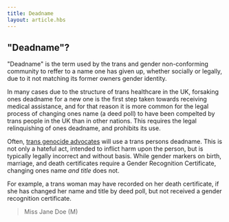 ```yaml
---
title: Deadname
layout: article.hbs
---
```


<section class="article-block stack">

## "Deadname"?

"Deadname" is the term used by the trans and gender non-conforming community to
reffer to a name one has given up, whether socially or legally, due to it not
matching its former owners gender identity.

In many cases due to the structure of trans healthcare in the UK, forsaking
ones deadname for a new one is the first step taken towards receiving medical
assistance, and for that reason it is more common for the legal process of
changing ones name (a deed poll) to have been compelted by trans people in the
UK than in other nations. This requires the legal relinquishing of ones deadname,
and prohibits its use.

Often, [trans genocide advocates](/misc/tga) will use a trans persons deadname.
This is not only a hateful act, intended to inflict harm upon the person, but
is typically legally incorrect and without basis. While gender markers on birth,
marriage, and death certificates require a Gender Recognition Certificate, changing
ones name *and title* does not.

For example, a trans woman may have recorded on her death certificate, if she
has changed her name and title by deed poll, but not received a gender
recognition certificate.

> Miss Jane Doe (M)

</section>

